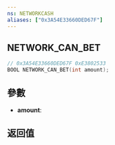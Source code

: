 ```yaml
---
ns: NETWORKCASH
aliases: ["0x3A54E33660DED67F"]
---
```

## NETWORK_CAN_BET

```c
// 0x3A54E33660DED67F 0xE3802533
BOOL NETWORK_CAN_BET(int amount);
```


## 參數
* **amount**: 

## 返回值
